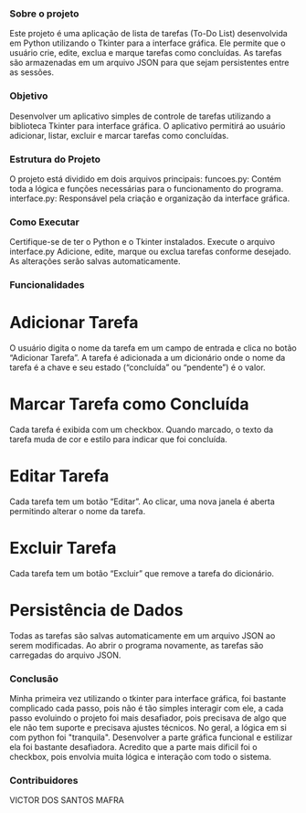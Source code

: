 ### Sobre o projeto

Este projeto é uma aplicação de lista de tarefas (To-Do List) desenvolvida em Python utilizando o Tkinter para a interface gráfica.
Ele permite que o usuário crie, edite, exclua e marque tarefas como concluídas.
As tarefas são armazenadas em um arquivo JSON para que sejam persistentes entre as sessões.

### Objetivo

Desenvolver um aplicativo simples de controle de tarefas utilizando a biblioteca Tkinter para interface gráfica.
O aplicativo permitirá ao usuário adicionar, listar, excluir e marcar tarefas como concluídas.

### Estrutura do Projeto

O projeto está dividido em dois arquivos principais:
funcoes.py: Contém toda a lógica e funções necessárias para o funcionamento do programa.
interface.py: Responsável pela criação e organização da interface gráfica.

### Como Executar

Certifique-se de ter o Python e o Tkinter instalados.
Execute o arquivo interface.py
Adicione, edite, marque ou exclua tarefas conforme desejado.
As alterações serão salvas automaticamente.

### Funcionalidades

# Adicionar Tarefa

O usuário digita o nome da tarefa em um campo de entrada e clica no botão “Adicionar Tarefa”.
A tarefa é adicionada a um dicionário onde o nome da tarefa é a chave e seu estado (“concluída” ou “pendente”) é o valor.

# Marcar Tarefa como Concluída

Cada tarefa é exibida com um checkbox.
Quando marcado, o texto da tarefa muda de cor e estilo para indicar que foi concluída.

# Editar Tarefa

Cada tarefa tem um botão “Editar”.
Ao clicar, uma nova janela é aberta permitindo alterar o nome da tarefa.

# Excluir Tarefa

Cada tarefa tem um botão “Excluir” que remove a tarefa do dicionário.

# Persistência de Dados

Todas as tarefas são salvas automaticamente em um arquivo JSON ao serem modificadas.
Ao abrir o programa novamente, as tarefas são carregadas do arquivo JSON.

### Conclusão

Minha primeira vez utilizando o tkinter para interface gráfica, foi bastante complicado cada passo,
pois não é tão simples interagir com ele, a cada passo evoluindo o projeto foi mais desafiador,
pois precisava de algo que ele não tem suporte e precisava ajustes técnicos. No geral, a lógica em si
com python foi "tranquila". Desenvolver a parte gráfica funcional e estilizar ela foi bastante desafiadora.
Acredito que a parte mais dificil foi o checkbox, pois envolvia muita lógica e interação com todo o sistema.

### Contribuidores

VICTOR DOS SANTOS MAFRA
